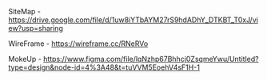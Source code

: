 SiteMap - https://drive.google.com/file/d/1uw8iYTbAYM27rS9hdADhY_DTKBT_T0xJ/view?usp=sharing


WireFrame - https://wireframe.cc/RNeRVo


MokeUp - https://www.figma.com/file/lqNzhp67Bhhcj0ZsqmeYwu/Untitled?type=design&node-id=4%3A48&t=tuVVM5EoehV4sF1H-1

